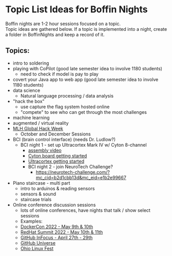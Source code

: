 # Topic List Ideas for Boffin Nights

Boffin nights are 1-2 hour sessions focused on a topic.  
Topic ideas are gathered below.  If a topic is implemented into a night, create a folder in BoffinNights and keep a record of it.

## Topics:

- intro to soldering
- playing with CoPilot (good late semester idea to involve 1180 students)
  - need to check if model is pay to play
- covert your Java app to web app (good late semester idea to involve 1180 students)
- data science
  - Natural language processing / data analysis
- "hack the box"  
  - use capture the flag system hosted online
  - "compete" to see who can get through the most challenges
- machine learning
- augmented / virtual reality
- [MLH Global Hack Week](https://ghw.mlh.io/)
   - October and December Sessions
- BCI (brain control interface) (needs Dr. Ludlow?)
  - BCI night 1 - set up Ultracortex Mark IV w/ Cyton 8-channel
      - [assembly video](https://www.youtube.com/watch?v=S87FV-Q59F8&ab_channel=OpenBCI%2CInc.)
      - [Cyton board getting started](https://docs.openbci.com/GettingStarted/Boards/CytonGS/)
      - [Ultracortex getting started](https://docs.openbci.com/AddOns/Headwear/MarkIV/)
    - BCI night 2 - join NeuroTech Challenge?
      - https://neurotech-challenge.com/?mc_cid=b2d1cbb13d&mc_eid=e1b2e99667 
- Piano staircase - multi part
  - intro to arduinos & reading sensors
  - sensors & sound
  - staircase trials
- Online conference discussion sessions
  - lots of online conferences, have nights that talk / show select sessions
  - Examples:
  - [DockerCon 2022 - May 9th & 10th](https://docker.events.cube365.net/dockercon/2022)
  - [RedHat Summit 2022 - May 10th & 11th](https://www.redhat.com/en/blog/save-date-red-hat-summit-2022)
  - [GitHub InFocus - April 27th - 29th](https://infocus.github.com/)
  - [GitHub Universe](https://githubuniverse.com/)
  - [Ohio Linux Fest](https://olfconference.org/)

